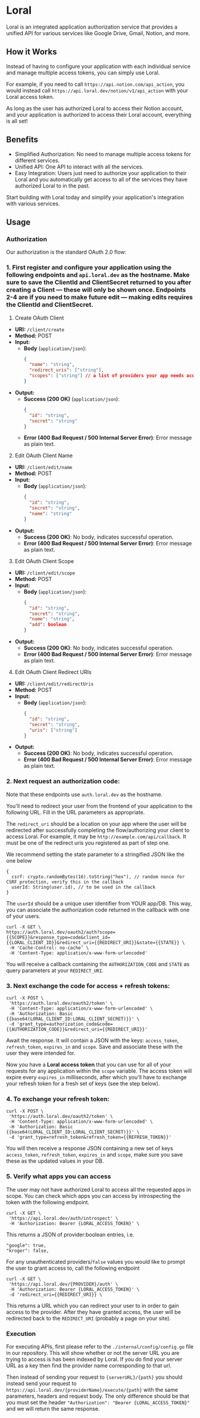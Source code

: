 # Loral

Loral is an integrated application authorization service that provides a unified API for various services like Google Drive, Gmail, Notion, and more.

## How it Works

Instead of having to configure your application with each individual service and manage multiple access tokens, you can simply use Loral.

For example, if you need to call `https://api.notion.com/api_action`, you would instead call `https://api.loral.dev/notion/v1/api_action` with your Loral access token.

As long as the user has authorized Loral to access their Notion account, and your application is authorized to access their Loral account, everything is all set!

## Benefits

- Simplified Authorization: No need to manage multiple access tokens for different services.
- Unified API: One API to interact with all the services.
- Easy Integration: Users just need to authorize your application to their Loral and you automatically get access to all of the services they have authorized Loral to in the past.

Start building with Loral today and simplify your application's integration with various services.

## Usage

### Authorization

Our authorization is the standard OAuth 2.0 flow:

### 1. First register and configure your application using the following endpoints and `api.loral.dev` as the hostname. Make sure to save the ClientId and ClientSecret returned to you after creating a Client — these will only be shown once. Endpoints 2-4 are if you need to make future edit — making edits requires the ClientId and ClientSecret.

1.  Create OAuth Client

- **URI:** `/client/create`
- **Method:** POST
- **Input:**
  - **Body** (`application/json`):
    ```json
    {
      "name": "string",
      "redirect_uris": ["string"],
      "scopes": ["string"] // a list of providers your app needs access to, ie. ["google", "kroger"]
    }
    ```
- **Output:**
  - **Success (200 OK)** (`application/json`):
    ```json
    {
      "id": "string",
      "secret": "string"
    }
    ```
  - **Error (400 Bad Request / 500 Internal Server Error)**: Error message as plain text.

2. Edit OAuth Client Name

- **URI:** `/client/edit/name`
- **Method:** POST
- **Input:**
  - **Body** (`application/json`):
    ```json
    {
      "id": "string",
      "secret": "string",
      "name": "string"
    }
    ```
- **Output:**
  - **Success (200 OK)**: No body, indicates successful operation.
  - **Error (400 Bad Request / 500 Internal Server Error)**: Error message as plain text.

3. Edit OAuth Client Scope

- **URI:** `/client/edit/scope`
- **Method:** POST
- **Input:**
  - **Body** (`application/json`):
    ```json
    {
      "id": "string",
      "secret": "string",
      "name": "string",
      "add": boolean
    }
    ```
- **Output:**
  - **Success (200 OK)**: No body, indicates successful operation.
  - **Error (400 Bad Request / 500 Internal Server Error)**: Error message as plain text.

4. Edit OAuth Client Redirect URIs

- **URI:** `/client/edit/redirectUris`
- **Method:** POST
- **Input:**
  - **Body** (`application/json`):
    ```json
    {
      "id": "string",
      "secret": "string",
      "uris": ["string"]
    }
    ```
- **Output:**
  - **Success (200 OK)**: No body, indicates successful operation.
  - **Error (400 Bad Request / 500 Internal Server Error)**: Error message as plain text.

### 2. Next request an authorization code:

Note that these endpoints use `auth.loral.dev` as the hostname.

You'll need to redirect your user from the frontend of your application to the following URL. Fill in the URL parameters as appropriate.

The `redirect_uri` should be a location on your app where the user will be redirected after successfully completing the flow/authorizing your client to access Loral. For example, it may be `http://example.com/api/callback`. It must be one of the redirect uris you registered as part of step one.

We recommend setting the state parameter to a stringified JSON like the one below

```
{
  csrf: crypto.randomBytes(16).toString("hex"), // random nonce for CSRF protection, verify this in the callback
  userId: String(user.id), // to be used in the callback
}
```

The `userId` should be a unique user identifier from YOUR app/DB. This way, you can associate the authorization code returned in the callback with one of your users.

```
curl -X GET \
https://auth.loral.dev/oauth2/auth?scope={{SCOPE}}&response_type=code&client_id={{LORAL_CLIENT_ID}}&redirect_uri={{REDIRECT_URI}}&state={{STATE}} \
 -H 'Cache-Control: no-cache' \
 -H 'Content-Type: application/x-www-form-urlencoded'
```

You will receive a callback containing the `AUTHORIZATION_CODE` and `STATE` as query parameters at your `REDIRECT_URI`.

### 3. Next exchange the code for access + refresh tokens:

```
curl -X POST \
 'https://auth.loral.dev/oauth2/token' \
 -H 'Content-Type: application/x-www-form-urlencoded' \
 -H 'Authorization: Basic {{base64(LORAL_CLIENT_ID:LORAL_CLIENT_SECRET)}}' \
 -d 'grant_type=authorization_code&code={{AUTHORIZATION_CODE}}&redirect_uri={{REDIRECT_URI}}'
```

Await the response. It will contain a JSON with the keys: `access_token`, `refresh_token`, `expires_in` and `scope`. Save and associate these with the user they were intended for.

Now you have a **Loral access token** that you can use for all of your requests for any application within the `scope` variable. The access token will expire every `expires_in` milliseconds, after which you'll have to exchange your refresh token for a fresh set of keys (see the step below).

### 4. To exchange your refresh token:

```
curl -X POST \
 'https://auth.loral.dev/oauth2/token' \
 -H 'Content-Type: application/x-www-form-urlencoded' \
 -H 'Authorization: Basic {{base64(LORAL_CLIENT_ID:LORAL_CLIENT_SECRET)}}' \
 -d 'grant_type=refresh_token&refresh_token={{REFRESH_TOKEN}}'
```

You will then receive a response JSON containing a new set of keys `access_token`, `refresh_token`, `expires_in` and `scope`, make sure you save these as the updated values in your DB.

### 5. Verify what apps you can access

The user may not have authorized Loral to access all the requested apps in scope. You can check which apps you can access by introspecting the token with the following endpoint.

```
curl -X GET \
 'https://api.loral.dev/auth/introspect' \
 -H 'Authorization: Bearer {LORAL_ACCESS_TOKEN}' \
```

This returns a JSON of provider:boolean entries, i.e.

```
"google": true,
"kroger": false,
```

For any unauthenticated providers/`false` values you would like to prompt the user to grant access to, call the following endpoint

```
curl -X GET \
 'https://api.loral.dev/{PROVIDER}/auth' \
 -H 'Authorization: Bearer {LORAL_ACCESS_TOKEN}' \
 -d 'redirect_uri={{REDIRECT_URI}} \
```

This returns a URL which you can redirect your user to in order to gain access to the provider. After they have granted access, the user will be redirected back to the `REDIRECT_URI` (probably a page on your site).

### Execution

For executing APIs, first please refer to the `./internal/config/config.go` file in our repository. This will show whether or not the server URL you are trying to access is has been indexed by Loral. If you do find your server URL as a key then find the provider name corresponding to that url.

Then instead of sending your request to `{serverURL}/{path}` you should instead send your request to `https://api.loral.dev/{providerName}/execute/{path}` with the same parameters, headers and request body. The only difference should be that you must set the header `"Authorization": "Bearer {LORAL_ACCESS_TOKEN}"` and we will return the same response.
